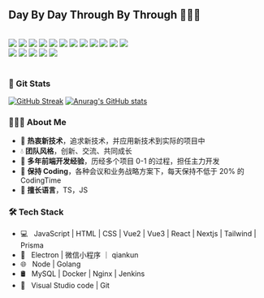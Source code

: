 <h2>Day By Day Through By Through 👋👋👋</h2>

</br>

<div>
  <img src="https://img.shields.io/badge/-JavaScript-f6da1c?style=flat&logo=javascript&logoColor=white">
  <img src="https://img.shields.io/badge/-TypeScript-2b6dbf?style=flat&logo=typescript&logoColor=white">
  <img src="https://img.shields.io/badge/-Vue-46b882?style=flat&logo=vue.js&logoColor=white">
  <img src="https://img.shields.io/badge/-React-00b4ce?style=flat&logo=react&logoColor=white">
  <img src="https://img.shields.io/badge/-Next-black?style=flat&logo=next.js&logoColor=white">
  <img src="https://img.shields.io/badge/-Node.js-3C873A?style=flat&logo=Node.js&logoColor=white">
  <img src="https://img.shields.io/badge/-Koa-33333D?style=flat&logo=koa&logoColor=white">
  <img src="https://img.shields.io/badge/-Go-00ADD8?style=flat&logo=go&logoColor=white">
  <img src="https://img.shields.io/badge/wechat_miniprogram-09b955?style=flat&logo=wechat&logoColor=white">
  <img src="https://img.shields.io/badge/-less-bf608e?style=flat&logo=less&logoColor=white">
  <img src="https://img.shields.io/badge/Tailwind_CSS-38B2AC?style=for-the-badge&logo=tailwind-css&logoColor=white" />
  <img src="https://img.shields.io/badge/Prisma-3982CE?style=for-the-badge&logo=Prisma&logoColor=white" />
</div>

<div>
  <img src="https://img.shields.io/badge/-Git-ee462c?style=flat&logo=git&logoColor=white">
  <img src="https://img.shields.io/badge/-Nginx-408e43?style=flat&logo=nginx&logoColor=white">
  <img src="https://img.shields.io/badge/-Docker-218bea?style=flat&logo=docker&logoColor=white">
  <img src="https://img.shields.io/badge/-Github-black?style=flat&logo=github">
  <img src="https://img.shields.io/badge/-Jenkins-b3392d?style=flat&logo=jenkins&logoColor=white">
</div>

<br />

<h3> 👃 Git Stats </h3>

[![GitHub Streak](https://github-readme-streak-stats.herokuapp.com/?user=FateZeros&theme=tokyonight)](https://git.io/streak-stats) [![Anurag's GitHub stats](https://github-readme-stats.vercel.app/api?username=FateZeros&show_icons=true&theme=tokyonight)](https://github.com/anuraghazra/github-readme-stats)

<h3> 👨🏻‍💻 About Me </h3>

- 🍃 **热衷新技术**，追求新技术，并应用新技术到实际的项目中
- 💧 **团队风格**，创新、交流、共同成长
- 🚀 **多年前端开发经验**，历经多个项目 0-1 的过程，担任主力开发
- 🤖 **保持 Coding**，各种会议和业务战略方案下，每天保持不低于 20% 的 CodingTime
- 🎯 **擅长语言**，TS，JS

<h3>🛠 Tech Stack</h3>

- 💻 &nbsp; JavaScript | HTML | CSS | Vue2 | Vue3 | React | Nextjs | Tailwind | Prisma
- 🐒 &nbsp; Electron | 微信小程序 ｜ qiankun
- 🌐 &nbsp; Node | Golang
- 🛢 &nbsp; MySQL | Docker | Nginx | Jenkins
- 🔧 &nbsp; Visual Studio code | Git
